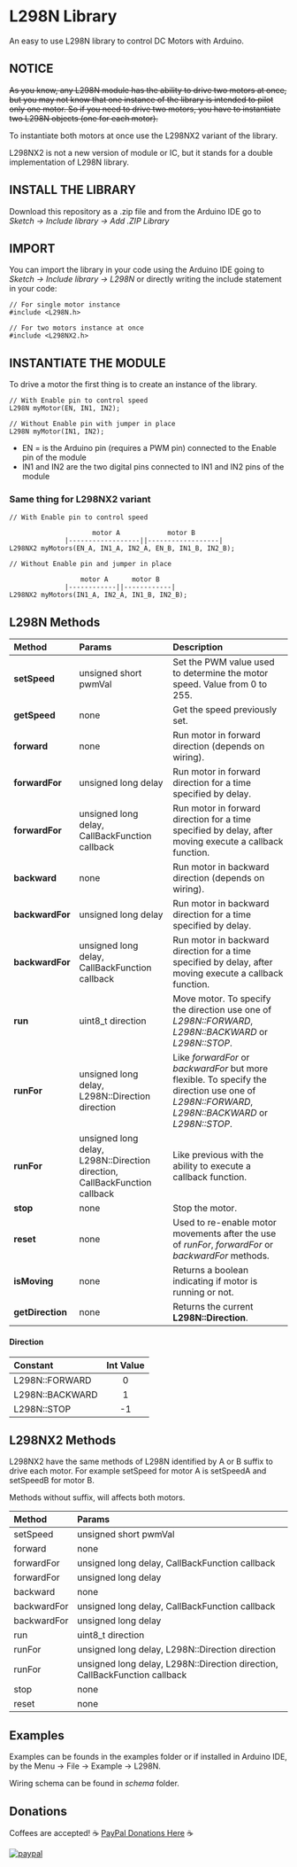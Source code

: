 # L298N Library

An easy to use L298N library to control DC Motors with Arduino.

## NOTICE

~~As you know, any L298N module has the ability to drive two motors at once, but you may not know that one instance of the library is intended to pilot only one motor. So if you need to drive two motors, you have to instantiate two L298N objects (one for each motor).~~

To instantiate both motors at once use the L298NX2 variant of the library.

L298NX2 is not a new version of module or IC,
but it stands for a double implementation of L298N library.

## INSTALL THE LIBRARY

Download this repository as a .zip file and from the Arduino IDE go to _Sketch -> Include library -> Add .ZIP Library_

## IMPORT

You can import the library in your code using the Arduino IDE going to _Sketch -> Include library -> L298N_
or directly writing the include statement in your code:

```
// For single motor instance
#include <L298N.h>
```

```
// For two motors instance at once
#include <L298NX2.h>
```

## INSTANTIATE THE MODULE

To drive a motor the first thing is to create an instance of the library.

```
// With Enable pin to control speed
L298N myMotor(EN, IN1, IN2);
```

```
// Without Enable pin with jumper in place
L298N myMotor(IN1, IN2);
```

- EN = is the Arduino pin (requires a PWM pin) connected to the Enable pin of the module
- IN1 and IN2 are the two digital pins connected to IN1 and IN2 pins of the module

### Same thing for L298NX2 variant

```
// With Enable pin to control speed

                     motor A            motor B
              |------------------||------------------|
L298NX2 myMotors(EN_A, IN1_A, IN2_A, EN_B, IN1_B, IN2_B);
```

```
// Without Enable pin and jumper in place

                  motor A      motor B
              |------------||------------|
L298NX2 myMotors(IN1_A, IN2_A, IN1_B, IN2_B);
```

## L298N Methods

| Method           | Params                                                                     | Description                                                                                                                                     |
| :--------------- | :------------------------------------------------------------------------- | :---------------------------------------------------------------------------------------------------------------------------------------------- |
| **setSpeed**     | unsigned short pwmVal                                                      | Set the PWM value used to determine the motor speed. Value from 0 to 255.                                                                       |
| **getSpeed**     | none                                                                       | Get the speed previously set.                                                                                                                   |
| **forward**      | none                                                                       | Run motor in forward direction (depends on wiring).                                                                                             |
| **forwardFor**   | unsigned long delay                                                        | Run motor in forward direction for a time specified by delay.                                                                                   |
| **forwardFor**   | unsigned long delay, CallBackFunction callback                             | Run motor in forward direction for a time specified by delay, after moving execute a callback function.                                         |
| **backward**     | none                                                                       | Run motor in backward direction (depends on wiring).                                                                                            |
| **backwardFor**  | unsigned long delay                                                        | Run motor in backward direction for a time specified by delay.                                                                                  |
| **backwardFor**  | unsigned long delay, CallBackFunction callback                             | Run motor in backward direction for a time specified by delay, after moving execute a callback function.                                        |
| **run**          | uint8_t direction                                                          | Move motor. To specify the direction use one of _L298N::FORWARD_, _L298N::BACKWARD_ or _L298N::STOP_.                                           |
| **runFor**       | unsigned long delay, L298N::Direction direction                            | Like _forwardFor_ or _backwardFor_ but more flexible. To specify the direction use one of _L298N::FORWARD_, _L298N::BACKWARD_ or _L298N::STOP_. |
| **runFor**       | unsigned long delay, L298N::Direction direction, CallBackFunction callback | Like previous with the ability to execute a callback function.                                                                                  |
| **stop**         | none                                                                       | Stop the motor.                                                                                                                                 |
| **reset**        | none                                                                       | Used to re-enable motor movements after the use of _runFor_, _forwardFor_ or _backwardFor_ methods.                                             |
| **isMoving**     | none                                                                       | Returns a boolean indicating if motor is running or not.                                                                                        |
| **getDirection** | none                                                                       | Returns the current **L298N::Direction**.                                                                                                       |

#### Direction

| Constant        | Int Value |
| :-------------- | :-------: |
| L298N::FORWARD  |     0     |
| L298N::BACKWARD |     1     |
| L298N::STOP     |    -1     |

## L298NX2 Methods

L298NX2 have the same methods of L298N identified by A or B suffix to drive each motor. For example setSpeed for motor A is setSpeedA and setSpeedB for motor B.

Methods without suffix, will affects both motors.

| Method      | Params                                                                     |
| :---------- | :------------------------------------------------------------------------- |
| setSpeed    | unsigned short pwmVal                                                      |
| forward     | none                                                                       |
| forwardFor  | unsigned long delay, CallBackFunction callback                             |
| forwardFor  | unsigned long delay                                                        |
| backward    | none                                                                       |
| backwardFor | unsigned long delay, CallBackFunction callback                             |
| backwardFor | unsigned long delay                                                        |
| run         | uint8_t direction                                                          |
| runFor      | unsigned long delay, L298N::Direction direction                            |
| runFor      | unsigned long delay, L298N::Direction direction, CallBackFunction callback |
| stop        | none                                                                       |
| reset       | none                                                                       |

## Examples

Examples can be founds in the examples folder or if installed in Arduino IDE, by the Menu -> File -> Example -> L298N.

Wiring schema can be found in _schema_ folder.

## Donations

Coffees are accepted!
:coffee: [PayPal Donations Here](https://www.paypal.com/cgi-bin/webscr?cmd=_s-xclick&hosted_button_id=GRNEA99RCC3U4) :coffee:

[![paypal](https://www.paypalobjects.com/en_US/i/btn/btn_donateCC_LG.gif)](https://www.paypal.com/cgi-bin/webscr?cmd=_s-xclick&hosted_button_id=GRNEA99RCC3U4)
